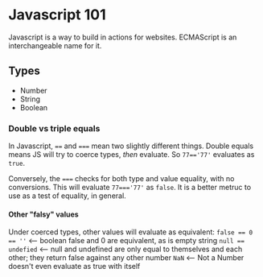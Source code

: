 # Javascript 101
Javascript is a way to build in actions for websites. ECMAScript is an interchangeable name for it.

## Types
- Number
- String
- Boolean


### Double vs triple equals
In Javascript, `==` and `===` mean two slightly different things. Double equals means JS will try to coerce types, *then* evaluate. So `77=='77'` evaluates as `true`. 

Conversely, the `===` checks for both type and value equality, with no conversions. This will evaluate `77==='77'` as `false`. It is a better metruc to use as a test of equality, in general.

#### Other "falsy" values
Under coerced types, other values will evaluate as equivalent: 
`false == 0 == ''` <-- boolean false and 0 are equivalent, as is empty string
`null == undefied` <-- null and undefined are only equal to themselves and each other; they return false against any other number
`NaN` <-- Not a Number doesn't even evaluate as true with itself
